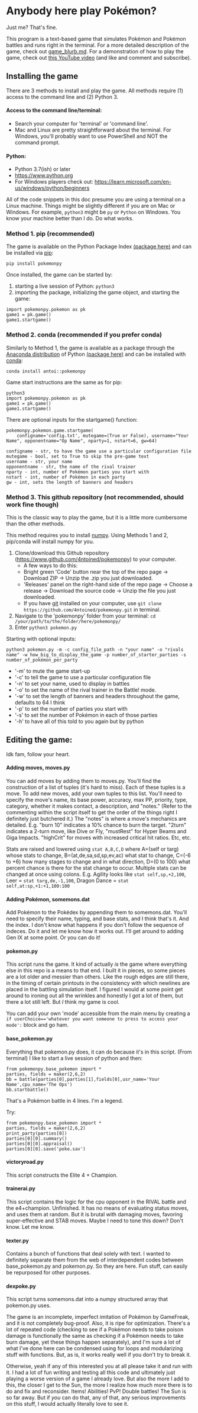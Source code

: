 # Anybody here play Pokémon?
Just me? That's fine.

This program is a text-based game that simulates Pokémon and Pokémon battles and runs right in the terminal.
For a more detailed description of the game, check out [game_blurb.md](https://github.com/4ntoined/pokemonpy/blob/master/documentation/game_blurb.md).
For a demonstration of how to play the game, check out [this YouTube video](https://youtu.be/0SFg-sSOZBY) (and like and comment and subscribe).

## Installing the game
There are 3 methods to install and play the game. All methods require (1) access to the command line and (2) Python 3.

#### Access to the command line/terminal:
   - Search your computer for 'terminal' or 'command line'.
   - Mac and Linux are pretty straightforward about the terminal. For Windows, you'll probably want to use PowerShell and NOT the command prompt.
#### Python:
   - Python 3.7(ish) or later
   - https://www.python.org
   - For Windows players check out: https://learn.microsoft.com/en-us/windows/python/beginners

All of the code snippets in this doc presume you are using a terminal on a Linux machine. Things might be slightly different if you are on Mac or Windows.
For example, `python3` might be `py` or `Python` on Windows. You know your machine better than I do. Do what works.

### Method 1. pip (recommended)
The game is available on the Python Package Index [(package here)](https://pypi.org/project/pokemonpy/) and can be installed via [pip](https://packaging.python.org/en/latest/tutorials/installing-packages/):

`pip install pokemonpy`

Once installed, the game can be started by:
1. starting a live session of Python: `python3`
2. importing the package, initializing the game object, and starting the game:
```
import pokemonpy.pokemon as pk
game1 = pk.game()
game1.startgame()
```

### Method 2. conda (recommended if you prefer conda)
Similarly to Method 1, the game is available as a package through the [Anaconda distribution](https://www.anaconda.com/data-science-platform) of Python [(package here)](https://anaconda.org/antoi/pokemonpy) and can be installed with [conda](https://conda.io/projects/conda/en/latest/user-guide/install/index.html):

`conda install antoi::pokemonpy`

Game start instructions are the same as for pip:
```
python3
import pokemonpy.pokemon as pk
game1 = pk.game()
game1.startgame()
```

There are optional inputs for the startgame() function:
```
pokemonpy.pokemon.game.startgame(
    configname='config.txt', mutegame=(True or False), username="Your Name", opponentname="Op Name", nparty=1, nstart=6, gw=64)

configname - str, to have the game use a particular configuration file
mutegame - bool, set to True to skip the pre-game text
username - str, your name
opponentname - str, the name of the rival trainer
nparty - int, number of Pokémon parties you start with
nstart - int, number of Pokémon in each party
gw - int, sets the length of banners and headers
```

### Method 3. This github repository (not recommended, should work fine though)
This is the classic way to play the game, but it is a little more cumbersome than the other methods.

This method requires you to install [numpy](https://numpy.org/doc/stable/index.html). Using Methods 1 and 2, pip/conda will install numpy for you.

1. Clone/download this Github repository (https://www.github.com/4ntoined/pokemonpy) to your computer.
	- A few ways to do this:
	- Bright green 'Code' button near the top of the repo page -> Download ZIP -> Unzip the .zip you just downloaded.
	- 'Releases' panel on the right-hand side of the repo page -> Choose a release -> Download the source code -> Unzip the file you just downloaded.
	- If you have [git](https://github.com/git-guides/install-git) installed on your computer, use `git clone https://github.com/4ntoined/pokemonpy.git` in terminal.
2. Navigate to the 'pokemonpy' folder from your terminal: `cd /your/path/to/the/folder/here/pokemonpy/`
3. Enter `python3 pokemon.py`

Starting with optional inputs:

`python3 pokemon.py -m -c config_file_path -n "your name" -o "rivals name" -w how_big_to_display_the_game -p number_of_starter_parties -s number_of_pokémon_per_party`

- '-m' to mute the game start-up
- '-c' to tell the game to use a particular configuration file
- '-n' to set your name, used to display in battles
- '-o' to set the name of the rival trainer in the Battle! mode.
- '-w' to set the length of banners and headers throughout the game, defaults to 64 I think
- '-p' to set the number of parties you start with
- '-s' to set the number of Pokémon in each of those parties
- '-h' to have all of this told to you again but by python

## Editing the game:
Idk fam, follow your heart.

#### Adding moves, moves.py
You can add moves by adding them to moves.py. You'll find the construction of a list of tuples (it's hard to miss). Each of these tuples is a move. To add new moves, add your own tuples to this list.
You'll need to specify the move's name, its base power, accuracy, max PP, priority, type, category, whether it makes contact, a description, and "notes."
(Refer to the commenting within the script itself to get the order of the things right I definitely just butchered it.) The "notes" is where a move's mechanics are detailed. E.g. "burn 10" indicates a 10% chance to burn the target. "2turn" indicates a 2-turn move, like Dive or Fly, "mustRest" for Hyper Beams and Giga Impacts. "highCrit" for moves with increased critical hit ratios. Etc, etc.

Stats are raised and lowered using `stat A,B,C,D` where A=(self or targ) whose stats to change, B=(at,de,sa,sd,sp,ev,ac) what stat to change, C=(-6 to +6) how many stages to change and in what direction, D=(0 to 100) what percent chance is there for the stat change to occur.
Multiple stats can be changed at once using colons. E.g. Agility looks like `stat self,sp,+2,100`, Leer = `stat targ,de,-1,100`, Dragon Dance = `stat self,at:sp,+1:+1,100:100`

#### Adding Pokémon, somemons.dat
Add Pokémon to the Pokédex by appending them to somemons.dat. You'll need to specify their name, typing, and base stats, and I think that's it. And the index. I don't know what happens if you don't follow the sequence of indeces. Do it and let me know how it works out. I'll get around to adding Gen IX at some point. Or you can do it!

#### pokemon.py
This script runs the game. It kind of actually _is_ the game where everything else in this repo is a means to that end. I built it in pieces, so some pieces are a lot older and messier than others.
Like the rough edges are still there, in the timing of certain printouts in the consistency with which newlines are placed in the battling simulation itself. I figured I would at some point get around to ironing out all the wrinkles and honestly I got a lot of them, but there a lot still left.
But _I_ think my game is cool.

You can add your own 'mode' accessible from the main menu by creating a `if userChoice=='whatever you want someone to press to access your mode':` block and go ham.

#### base_pokemon.py
Everything that pokemon.py does, it can do because it's in this script. (From terminal) I like to start a live session of python and then:
```
from pokemonpy.base_pokemon import *
parties, fields = maker(2,6,2)
bb = battle(parties[0],parties[1],fields[0],usr_name='Your Name',cpu_name='The Ops')
bb.startbattle()
```

That's a Pokémon battle in 4 lines. I'm a legend.

Try:
```
from pokemonpy.base_pokemon import *
parties, fields = maker(2,6,2)
print_party(parties[0])
parties[0][0].summary()
parties[0][0].appraisal()
parties[0][0].save('poke.sav')
```

#### victoryroad.py
This script constructs the Elite 4 + Champion.

#### trainerai.py
This script contains the logic for the cpu opponent in the RIVAL battle and the e4+champion. Unfinished. It has no means of evaluating status moves, and uses them at random.
But it is brutal with damaging moves, favoring super-effective and STAB moves. Maybe I need to tone this down? Don't know. Let me know.

#### texter.py
Contains a bunch of functions that deal solely with text. I wanted to definitely separate them from the web of interdependent codes between base_pokemon.py and pokemon.py.
So they are here. Fun stuff, can easily be repurposed for other purposes.

#### dexpoke.py
This script turns somemons.dat into a numpy structured array that pokemon.py uses.

The game is an incomplete, imperfect imitation of Pokémon by GameFreak, and it is not completely bug-proof. Also, it is ripe for optimization.
There's a lot of repeated code (checking to see if a Pokémon needs to take poison damage is functionally the same as checking if a Pokémon needs to take burn damage, yet these things happen separately), and I'm sure a lot of what I've done here can be condensed using for loops and modularizing stuff with functions.
But, as is, it works really well if you don't try to break it.

Otherwise, yeah if any of this interested you at all please take it and run with it. I had a lot of fun writing and testing all this code and ultimately just playing a worse version of a game I already love.
But also the more I add to this, the closer I get to the Sun, the more I realize how much more there is to do and fix and reconsider.
Items! Abilities! PvP! Double battles! The Sun is so far away. But if _you_ can do that, any of that, any serious improvements on this stuff, I would actually literally love to see it.

